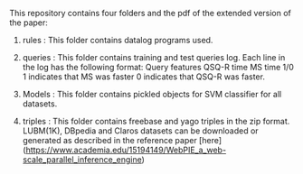This repository contains four folders and the pdf of the extended version of the paper:

1. rules : This folder contains datalog programs used.

2. queries : This folder contains training and test queries log.
Each line in the log has the following format:
Query <space> features <space> QSQ-R time <space> MS time <space> 1/0
1 indicates that MS was faster
0 indicates that QSQ-R was faster.

3. Models : This folder contains pickled objects for SVM classifier 
for all datasets.

4. triples : This folder contains freebase and yago triples in the zip format. LUBM(1K), DBpedia and Claros datasets can be downloaded or
generated as described in the reference paper [here] (https://www.academia.edu/15194149/WebPIE_a_web-scale_parallel_inference_engine)
